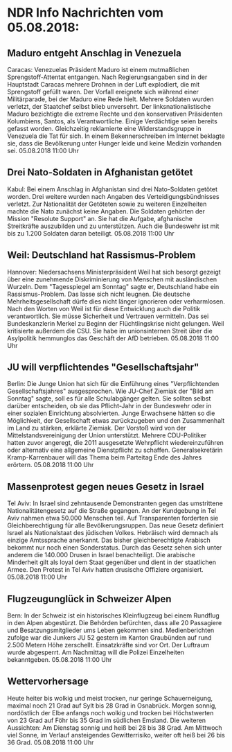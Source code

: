 # NDR Info Nachrichten vom 05.08.2018:


## Maduro entgeht Anschlag in Venezuela
Caracas: Venezuelas Präsident Maduro ist einem mutmaßlichen Sprengstoff-Attentat entgangen. Nach Regierungsangaben sind in der Hauptstadt Caracas mehrere Drohnen in der Luft explodiert, die mit Sprengstoff gefüllt waren. Der Vorfall ereignete sich während einer Militärparade, bei der Maduro eine Rede hielt. Mehrere Soldaten wurden verletzt, der Staatchef selbst blieb unversehrt. Der linksnationalistische Maduro bezichtigte die extreme Rechte und den konservativen Präsidenten Kolumbiens, Santos, als Verantwortliche. Einige Verdächtige seien bereits gefasst worden. Gleichzeitig reklamierte eine Widerstandsgruppe in Venezuela die Tat für sich. In einem Bekennerschreiben im Internet beklagte sie, dass die Bevölkerung unter Hunger leide und keine Medizin vorhanden sei. 05.08.2018 11:00 Uhr 

## Drei Nato-Soldaten in Afghanistan getötet
Kabul: Bei einem Anschlag in Afghanistan sind drei Nato-Soldaten getötet worden. Drei weitere wurden nach Angaben des Verteidigungsbündnisses verletzt. Zur Nationalität der Getöteten sowie zu weiteren Einzelheiten machte die Nato zunächst keine Angaben. Die Soldaten gehörten der Mission "Resolute Support" an. Sie hat die Aufgabe, afghanische Streitkräfte auszubilden und zu unterstützen. Auch die Bundeswehr ist mit bis zu 1.200 Soldaten daran beteiligt. 05.08.2018 11:00 Uhr 

## Weil: Deutschland hat Rassismus-Problem
Hannover: 	Niedersachsens Ministerpräsident Weil hat sich besorgt gezeigt über eine zunehmende Diskriminierung von Menschen mit ausländischen Wurzeln. Dem "Tagesspiegel am Sonntag" sagte er, Deutschland habe ein Rassismus-Problem. Das lasse sich nicht leugnen. Die deutsche Mehrheitsgesellschaft dürfe dies nicht länger ignorieren oder verharmlosen. Nach den Worten von Weil ist für diese Entwicklung auch die Politik verantwortlich. Sie müsse Sicherheit und Vertrauen vermitteln. Das sei Bundeskanzlerin Merkel zu Beginn der Flüchtlingskrise nicht gelungen. Weil kritisierte außerdem die CSU. Sie habe im unionsinternen Streit über die Asylpolitik hemmunglos das Geschäft der AfD betrieben. 05.08.2018 11:00 Uhr 

## JU will verpflichtendes "Gesellschaftsjahr"
Berlin: Die Junge Union hat sich für die Einführung eines "Verpflichtenden Gesellschaftsjahres" ausgesprochen. Wie JU-Chef Ziemiak der "Bild am Sonntag" sagte, soll es für alle Schulabgänger gelten. Sie sollten selbst darüber entscheiden, ob sie das Pflicht-Jahr in der Bundeswehr oder in einer sozialen Einrichtung absolvierten. Junge Erwachsene hätten so die Möglichkeit, der Gesellschaft etwas zurückzugeben und den Zusammenhalt im Land zu stärken, erklärte Ziemiak. Der Vorstoß wird von der Mittelstandsvereinigung der Union unterstützt. Mehrere CDU-Politiker hatten zuvor angeregt, die 2011 ausgesetzte Wehrpflicht wiedereinzuführen oder alternativ eine allgemeine Dienstpflicht zu schaffen. Generalsekretärin Kramp-Karrenbauer will das Thema beim Parteitag Ende des Jahres erörtern. 05.08.2018 11:00 Uhr 

## Massenprotest gegen neues Gesetz in Israel
Tel Aviv: In Israel sind zehntausende Demonstranten gegen das umstrittene Nationalitätengesetz auf die Straße gegangen. An der Kundgebung in Tel Aviv nahmen etwa 50.000 Menschen teil. Auf Transparenten forderten sie Gleichberechtigung für alle Bevölkerungsruppen. Das neue Gesetz definiert Israel als Nationalstaat des jüdischen Volkes. Hebräisch wird demnach als einzige Amtssprache anerkannt. Das bisher gleichberechtigte Arabisch bekommt nur noch einen Sonderstatus. Durch das Gesetz sehen sich unter anderem die 140.000 Drusen in Israel benachteiligt. Die arabische Minderheit gilt als loyal dem Staat gegenüber und dient in der staatlichen Armee. Den Protest in Tel Aviv hatten drusische Offiziere organisiert. 05.08.2018 11:00 Uhr 

## Flugzeugunglück in Schweizer Alpen
Bern: In der Schweiz ist ein historisches Kleinflugzeug bei einem Rundflug in den Alpen abgestürzt. Die Behörden befürchten, dass alle 20 Passagiere und Besatzungsmitglieder ums Leben gekommen sind. Medienberichten zufolge war die Junkers JU 52 gestern im Kanton Graubünden auf rund 2.500 Metern Höhe zerschellt. Einsatzkräfte sind vor Ort. Der Luftraum wurde abgesperrt. Am Nachmittag will die Polizei Einzelheiten bekanntgeben. 05.08.2018 11:00 Uhr 

## Wettervorhersage
Heute heiter bis wolkig und meist trocken, nur geringe Schauerneigung, maximal noch 21 Grad auf Sylt bis 28 Grad in Osnabrück. Morgen sonnig, nordöstlich der Elbe anfangs noch wolkig und trocken bei Höchstwerten von 23 Grad auf Föhr bis 35 Grad im südlichen Emsland. Die weiteren Aussichten: Am Dienstag sonnig und heiß bei 28 bis 38 Grad. Am Mittwoch viel Sonne, im Verlauf ansteigendes Gewitterrisiko, weiter oft heiß bei 26 bis 36 Grad. 05.08.2018 11:00 Uhr 
